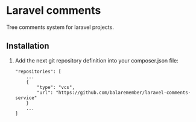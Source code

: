 # Laravel comments
Tree comments system for laravel projects.

## Installation
1. Add the next git repository definition into your composer.json file:
    ```
    "repositories": [
        ...
        {
            "type": "vcs",
            "url": "https://github.com/balaremember/laravel-comments-service"
        }
        ...
    ]
    ```
